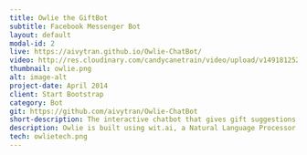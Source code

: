 ```yaml
---
title: Owlie the GiftBot
subtitle: Facebook Messenger Bot
layout: default
modal-id: 2
live: https://aivytran.github.io/Owlie-ChatBot/
video: http://res.cloudinary.com/candycanetrain/video/upload/v1491812527/official1small_wiyl6c.mp4
thumbnail: owlie.png
alt: image-alt
project-date: April 2014
client: Start Bootstrap
category: Bot
git: https://github.com/aivytran/Owlie-ChatBot
short-description: The interactive chatbot that gives gift suggestions and reminds you to send gifts to special ones. Save you the headache of getting gifts!
description: Owlie is built using wit.ai, a Natural Language Processor with machine learning to process user's message into actionable data, Facebook Messenger API to render response, and Express.JS to connect all pieces together. <br/><br/> Owlie is a gift expert who can give gift suggestions based on preferences. Gift suggestions is showed through a horizontal scrollable carousel, where users can see product's image, short description, price, shipping information, and purchase button. Users then can choose to purchase or view more suggestions. Not only a gift expert, Owlie is also good at reminding for special events. Users have an option to set reminder, and Owlie will send them a reminder message on the date of event. Throughout the chat, there are persistent menu, quick replies, and option templates to help users navigate. <br/><br/> Owlie is still an ongoing experience. For now, Owlie can only understand text message, but she is learning to understand voice. So look forward to the voice control version!  <br/><br/> Check Owlie out and maybe she can help you make your special ones happy! ;)
tech: owlietech.png
---
```

